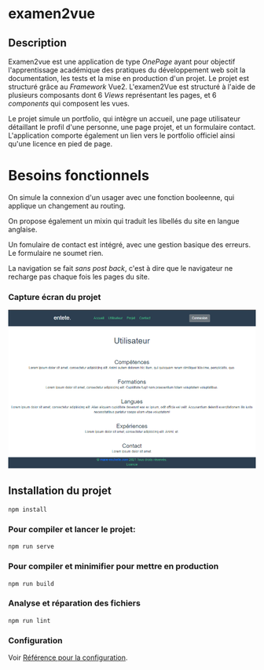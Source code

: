 # examen2vue

## Description

Examen2vue est une application de type _OnePage_ ayant pour objectif l'apprentissage académique des pratiques du développement web soit la documentation, les tests et la mise en production d'un projet. Le projet est structuré grâce au _Framework_ Vue2. L'examen2Vue est structuré à l'aide de plusieurs composants dont 6 _Views_ représentant les pages, et 6 _components_ qui composent les vues.

Le projet simule un portfolio, qui intègre un accueil, une page utilisateur détaillant le profil d'une personne, une page projet, et un formulaire contact. L'application comporte également un lien vers le portfolio officiel ainsi qu'une licence en pied de page.

# Besoins fonctionnels

On simule la connexion d'un usager avec une fonction booleenne, qui applique un changement au routing.

On propose également un mixin qui traduit les libellés du site en langue anglaise.

Un fomulaire de contact est intégré, avec une gestion basique des erreurs. Le formulaire ne soumet rien.

La navigation se fait _sans post back_, c'est à dire que le navigateur ne recharge pas chaque fois les pages du site.

### Capture écran du projet

![Image text](/src/assets/img/projet-entete.png)

## Installation du projet

```
npm install
```

### Pour compiler et lancer le projet:

```
npm run serve
```

### Pour compiler et minimifier pour mettre en production

```
npm run build
```

### Analyse et réparation des fichiers

```
npm run lint
```

### Configuration

Voir [Référence pour la configuration](https://cli.vuejs.org/config/).
